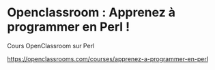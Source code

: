# Openclassroom : Apprenez à programmer en Perl !

Cours OpenClassroom sur Perl 

https://openclassrooms.com/courses/apprenez-a-programmer-en-perl